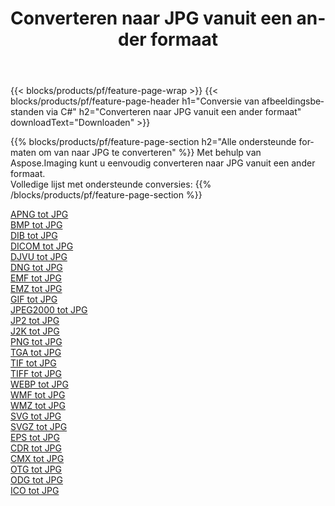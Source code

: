 ﻿---
title: Converteren naar JPG vanuit een ander formaat 
weight: 3920
url: /nl/net/conversion/to/jpg 
lang: nl
langdirlevel: 2
locales: zh-hans,ja,it,ru,de,es,fr,nl,id,lt,pl,pt,vi,tr,ko,zh-hant,ar,hi,th,sv,cs,uk,he
description: Met behulp van Aspose.Imaging kunt u eenvoudig converteren naar JPG vanuit een ander formaat
---

{{< blocks/products/pf/feature-page-wrap >}}
{{< blocks/products/pf/feature-page-header h1="Conversie van afbeeldingsbestanden via C#" h2="Converteren naar JPG vanuit een ander formaat" downloadText="Downloaden" >}}


{{% blocks/products/pf/feature-page-section  h2="Alle ondersteunde formaten om van naar JPG te converteren" %}}
Met behulp van Aspose.Imaging kunt u eenvoudig converteren naar JPG vanuit een ander formaat.
<br/>
Volledige lijst met ondersteunde conversies:
{{% /blocks/products/pf/feature-page-section %}}
<div class="container-fluid productfamilypage bg-gray">
    <div class="convertypes bg-gray agp-content section">
        <div class="container">
		<div class="row other-converters">
		    <div class='col-md-2 other-converter remove-lp remove-rp'><a href="/imaging/nl/net/conversion/apng-to-jpg" >APNG tot JPG</a></div>
<div class='col-md-2 other-converter remove-lp remove-rp'><a href="/imaging/nl/net/conversion/bmp-to-jpg" >BMP tot JPG</a></div>
<div class='col-md-2 other-converter remove-lp remove-rp'><a href="/imaging/nl/net/conversion/dib-to-jpg" >DIB tot JPG</a></div>
<div class='col-md-2 other-converter remove-lp remove-rp'><a href="/imaging/nl/net/conversion/dicom-to-jpg" >DICOM tot JPG</a></div>
<div class='col-md-2 other-converter remove-lp remove-rp'><a href="/imaging/nl/net/conversion/djvu-to-jpg" >DJVU tot JPG</a></div>
<div class='col-md-2 other-converter remove-lp remove-rp'><a href="/imaging/nl/net/conversion/dng-to-jpg" >DNG tot JPG</a></div>
<div class='col-md-2 other-converter remove-lp remove-rp'><a href="/imaging/nl/net/conversion/emf-to-jpg" >EMF tot JPG</a></div>
<div class='col-md-2 other-converter remove-lp remove-rp'><a href="/imaging/nl/net/conversion/emz-to-jpg" >EMZ tot JPG</a></div>
<div class='col-md-2 other-converter remove-lp remove-rp'><a href="/imaging/nl/net/conversion/gif-to-jpg" >GIF tot JPG</a></div>
<div class='col-md-2 other-converter remove-lp remove-rp'><a href="/imaging/nl/net/conversion/jpeg2000-to-jpg" >JPEG2000 tot JPG</a></div>
<div class='col-md-2 other-converter remove-lp remove-rp'><a href="/imaging/nl/net/conversion/jp2-to-jpg" >JP2 tot JPG</a></div>
<div class='col-md-2 other-converter remove-lp remove-rp'><a href="/imaging/nl/net/conversion/j2k-to-jpg" >J2K tot JPG</a></div>
<div class='col-md-2 other-converter remove-lp remove-rp'><a href="/imaging/nl/net/conversion/png-to-jpg" >PNG tot JPG</a></div>
<div class='col-md-2 other-converter remove-lp remove-rp'><a href="/imaging/nl/net/conversion/tga-to-jpg" >TGA tot JPG</a></div>
<div class='col-md-2 other-converter remove-lp remove-rp'><a href="/imaging/nl/net/conversion/tif-to-jpg" >TIF tot JPG</a></div>
<div class='col-md-2 other-converter remove-lp remove-rp'><a href="/imaging/nl/net/conversion/tiff-to-jpg" >TIFF tot JPG</a></div>
<div class='col-md-2 other-converter remove-lp remove-rp'><a href="/imaging/nl/net/conversion/webp-to-jpg" >WEBP tot JPG</a></div>
<div class='col-md-2 other-converter remove-lp remove-rp'><a href="/imaging/nl/net/conversion/wmf-to-jpg" >WMF tot JPG</a></div>
<div class='col-md-2 other-converter remove-lp remove-rp'><a href="/imaging/nl/net/conversion/wmz-to-jpg" >WMZ tot JPG</a></div>
<div class='col-md-2 other-converter remove-lp remove-rp'><a href="/imaging/nl/net/conversion/svg-to-jpg" >SVG tot JPG</a></div>
<div class='col-md-2 other-converter remove-lp remove-rp'><a href="/imaging/nl/net/conversion/svgz-to-jpg" >SVGZ tot JPG</a></div>
<div class='col-md-2 other-converter remove-lp remove-rp'><a href="/imaging/nl/net/conversion/eps-to-jpg" >EPS tot JPG</a></div>
<div class='col-md-2 other-converter remove-lp remove-rp'><a href="/imaging/nl/net/conversion/cdr-to-jpg" >CDR tot JPG</a></div>
<div class='col-md-2 other-converter remove-lp remove-rp'><a href="/imaging/nl/net/conversion/cmx-to-jpg" >CMX tot JPG</a></div>
<div class='col-md-2 other-converter remove-lp remove-rp'><a href="/imaging/nl/net/conversion/otg-to-jpg" >OTG tot JPG</a></div>
<div class='col-md-2 other-converter remove-lp remove-rp'><a href="/imaging/nl/net/conversion/odg-to-jpg" >ODG tot JPG</a></div>
<div class='col-md-2 other-converter remove-lp remove-rp'><a href="/imaging/nl/net/conversion/ico-to-jpg" >ICO tot JPG</a></div>
                </div>
        </div>
    </div>
</div>
<br/>

